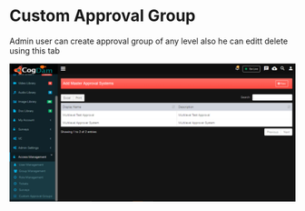# Custom Approval Group

Admin user can create approval group of any level also he can editt delete using this tab

![](../../.gitbook/assets/image%20%28130%29.png)

